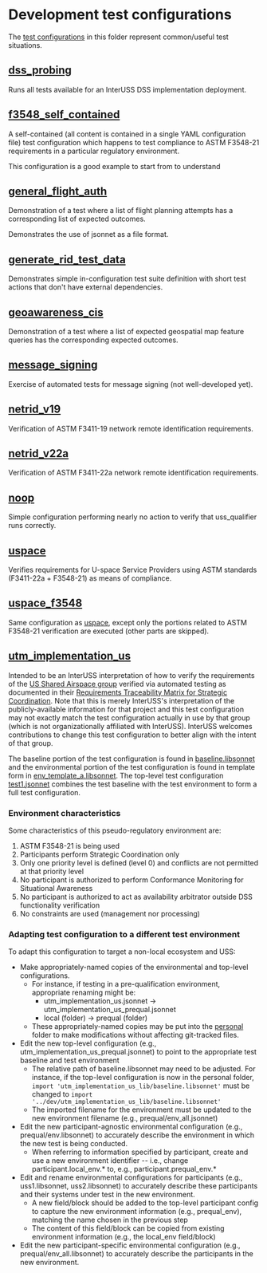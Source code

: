 # Development test configurations

The [test configurations](../README.md) in this folder represent common/useful test situations.

## [dss_probing](dss_probing.yaml)

Runs all tests available for an InterUSS DSS implementation deployment.

## [f3548_self_contained](f3548_self_contained.yaml)

A self-contained (all content is contained in a single YAML configuration file) test configuration which happens to test compliance to ASTM F3548-21 requirements in a particular regulatory environment.

This configuration is a good example to start from to understand

## [general_flight_auth](general_flight_auth.jsonnet)

Demonstration of a test where a list of flight planning attempts has a corresponding list of expected outcomes.

Demonstrates the use of jsonnet as a file format.

## [generate_rid_test_data](generate_rid_test_data.yaml)

Demonstrates simple in-configuration test suite definition with short test actions that don't have external dependencies.

## [geoawareness_cis](geoawareness_cis.yaml)

Demonstration of a test where a list of expected geospatial map feature queries has the corresponding expected outcomes.

## [message_signing](message_signing.yaml)

Exercise of automated tests for message signing (not well-developed yet).


## [netrid_v19](netrid_v19.yaml)

Verification of ASTM F3411-19 network remote identification requirements.

## [netrid_v22a](netrid_v22a.yaml)

Verification of ASTM F3411-22a network remote identification requirements.

## [noop](noop.yaml)

Simple configuration performing nearly no action to verify that uss_qualifier runs correctly.

## [uspace](uspace.yaml)

Verifies requirements for U-space Service Providers using ASTM standards (F3411-22a + F3548-21) as means of compliance.

## [uspace_f3548](uspace_f3548.yaml)

Same configuration as [uspace](#uspace), except only the portions related to ASTM F3548-21 verification are executed (other parts are skipped).

## [utm_implementation_us](utm_implementation_us)

Intended to be an InterUSS interpretation of how to verify the requirements of the [US Shared Airspace group](https://github.com/utmimplementationus/getstarted) verified via automated testing as documented in their [Requirements Traceability Matrix for Strategic Coordination](https://github.com/utmimplementationus/getstarted/blob/main/docs).  Note that this is merely InterUSS's interpretation of the publicly-available information for that project and this test configuration may not exactly match the test configuration actually in use by that group (which is not organizationally affiliated with InterUSS).  InterUSS welcomes contributions to change this test configuration to better align with the intent of that group.

The baseline portion of the test configuration is found in [baseline.libsonnet](utm_implementation_us/definitions/baseline_a.libsonnet) and the environmental portion of the test configuration is found in template form in [env_template_a.libsonnet](utm_implementation_us/definitions/env_template_a.libsonnet).  The top-level test configuration [test1.jsonnet](utm_implementation_us/environments/local/test1.jsonnet) combines the test baseline with the test environment to form a full test configuration.

### Environment characteristics

Some characteristics of this pseudo-regulatory environment are:

1. ASTM F3548-21 is being used
2. Participants perform Strategic Coordination only
3. Only one priority level is defined (level 0) and conflicts are not permitted at that priority level
4. No participant is authorized to perform Conformance Monitoring for Situational Awareness
5. No participant is authorized to act as availability arbitrator outside DSS functionality verification
6. No constraints are used (management nor processing)

### Adapting test configuration to a different test environment

To adapt this configuration to target a non-local ecosystem and USS:
* Make appropriately-named copies of the environmental and top-level configurations.
    * For instance, if testing in a pre-qualification environment, appropriate renaming might be:
        * utm_implementation_us.jsonnet -> utm_implementation_us_prequal.jsonnet
        * local (folder) -> prequal (folder)
    * These appropriately-named copies may be put into the [personal](../personal) folder to make modifications without affecting git-tracked files.
* Edit the new top-level configuration (e.g., utm_implementation_us_prequal.jsonnet) to point to the appropriate test baseline and test environment
    * The relative path of baseline.libsonnet may need to be adjusted.  For instance, if the top-level configuration is now in the personal folder, `import 'utm_implementation_us_lib/baseline.libsonnet'` must be changed to `import '../dev/utm_implementation_us_lib/baseline.libsonnet'`
    * The imported filename for the environment must be updated to the new environment filename (e.g., prequal/env_all.jsonnet)
* Edit the new participant-agnostic environmental configuration (e.g., prequal/env.libsonnet) to accurately describe the environment in which the new test is being conducted.
    * When referring to information specified by participant, create and use a new environment identifier -- i.e., change participant.local_env.* to, e.g., participant.prequal_env.*
* Edit and rename environmental configurations for participants (e.g., uss1.libsonnet, uss2.libsonnet) to accurately describe these participants and their systems under test in the new environment.
    * A new field/block should be added to the top-level participant config to capture the new environment information (e.g., prequal_env), matching the name chosen in the previous step
    * The content of this field/block can be copied from existing environment information (e.g., the local_env field/block)
* Edit the new participant-specific environmental configuration (e.g., prequal/env_all.libsonnet) to accurately describe the participants in the new environment.
